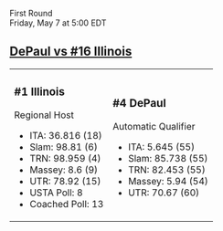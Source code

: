 First Round  
Friday, May 7 at 5:00 EDT
## [DePaul vs #16 Illinois](https://www.ncaa.com/game/5833373) 

<table><tr><td>  

### #1 Illinois  

Regional Host  
- ITA: 36.816 (18)  
- Slam: 98.81 (6)  
- TRN: 98.959 (4)  
- Massey: 8.6 (9)  
- UTR: 78.92 (15)  
- USTA Poll: 8  
- Coached Poll: 13  

</td><td>  

### #4 DePaul  

Automatic Qualifier  
- ITA: 5.645 (55)  
- Slam: 85.738 (55)  
- TRN: 82.453 (55)  
- Massey: 5.94 (54)  
- UTR: 70.67 (60)  

</td></tr></table>  